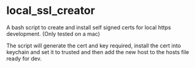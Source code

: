 # local_ssl_creator

A bash script to create and install self signed certs for local https development. (Only tested on a mac)

The script will generate the cert and key required, install the cert
into keychain and set it to trusted and then add the new host to the
hosts file ready for dev.
